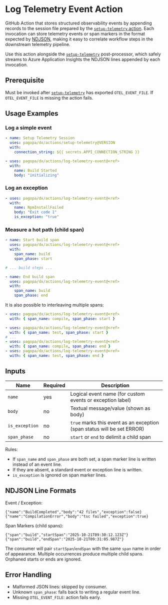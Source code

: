 # Log Telemetry Event Action

GitHub Action that stores structured observability events by appending records to the session file prepared by the [`setup-telemetry` action](../setup-telemetry/README.md). Each invocation can store telemetry events or span markers in the format expected by [NDJSON](https://github.com/ndjson/ndjson-spec), making it easy to correlate workflow steps in the downstream telemetry pipeline.

Use this action alongside the [`setup-telemetry`](../setup-telemetry/README.md) post-processor, which safely streams to Azure Application Insights the NDJSON lines appended by each invocation.

## Prerequisite

Must be invoked after [`setup-telemetry`](../setup-telemetry/README.md) has exported `OTEL_EVENT_FILE`. If `OTEL_EVENT_FILE` is missing the action fails.

## Usage Examples

### Log a simple event

```yaml
- name: Setup Telemetry Session
  uses: pagopa/dx/actions/setup-telemetry@VERSION
  with:
    connection_string: ${{ secrets.APPI_CONNECTION_STRING }}

- uses: pagopa/dx/actions/log-telemetry-event@<ref>
  with:
    name: Build Started
    body: "initializing"
```

### Log an exception

```yaml
- uses: pagopa/dx/actions/log-telemetry-event@<ref>
  with:
    name: NpmInstallFailed
    body: "Exit code 1"
    is_exception: "true"
```

### Measure a hot path (child span)

```yaml
- name: Start build span
  uses: pagopa/dx/actions/log-telemetry-event@<ref>
  with:
    span_name: build
    span_phase: start

# ... build steps ...

- name: End build span
  uses: pagopa/dx/actions/log-telemetry-event@<ref>
  with:
    span_name: build
    span_phase: end
```

It is also possible to interleaving multiple spans:

```yaml
- uses: pagopa/dx/actions/log-telemetry-event@<ref>
  with: { span_name: compile, span_phase: start }

- uses: pagopa/dx/actions/log-telemetry-event@<ref>
  with: { span_name: test, span_phase: start }
# ...
- uses: pagopa/dx/actions/log-telemetry-event@<ref>
  with: { span_name: compile, span_phase: end }
- uses: pagopa/dx/actions/log-telemetry-event@<ref>
  with: { span_name: test, span_phase: end }
```

## Inputs

| Name           | Required | Description                                                             |
| -------------- | -------- | ----------------------------------------------------------------------- |
| `name`         | yes      | Logical event name (for custom events or exception label)               |
| `body`         | no       | Textual message/value (shown as body)                                   |
| `is_exception` | no       | `true` marks this event as an exception (span status will be set ERROR) |
| `span_phase`   | no       | `start` or `end` to delimit a child span                                |

Rules:

- If `span_name` and `span_phase` are both set, a span marker line is written instead of an event line.
- If they are absent, a standard event or exception line is written.
- `is_exception` is ignored on span marker lines.

## NDJSON Line Formats

Event / Exception:

```jsonc
{"name":"BuildCompleted","body":"42 files","exception":false}
{"name":"CompilationError","body":"tsc failed","exception":true}
```

Span Markers (child spans):

```jsonc
{"span":"build","startSpan":"2025-10-21T09:30:12.123Z"}
{"span":"build","endSpan":"2025-10-21T09:31:05.987Z"}
```

The consumer will pair `startSpan`/`endSpan` with the same `span` name in order of appearance. Multiple occurrences produce multiple child spans. Orphaned starts or ends are ignored.

## Error Handling

- Malformed JSON lines: skipped by consumer.
- Unknown `span_phase`: falls back to writing a regular event line.
- Missing `OTEL_EVENT_FILE`: action fails early.

